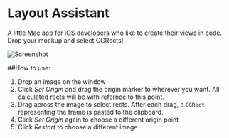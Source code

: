 Layout Assistant
=============

A little Mac app for iOS developers who like to create their views in code. Drop your mockup and select CGRects!

![Screenshot](http://i.imgur.com/IEhMz1P.png "Game Center")

##How to use:

1.  Drop an image on the window
2.  Click _Set Origin_ and drag the origin marker to wherever you want. All calculated rects will be with refernce to this point.
3.  Drag across the image to select rects. After each drag, a `CGRect` representing the frame is pasted to the clipboard.
4.  Click _Set Origin_ again to choose a different origin point
5.  Click _Restart_ to choose a different image
